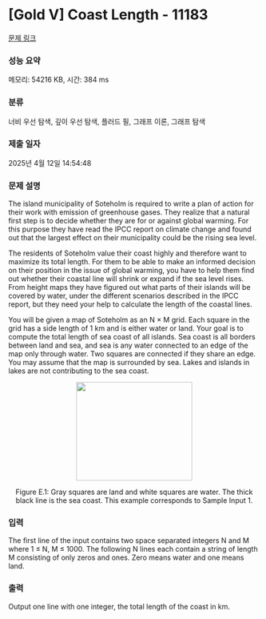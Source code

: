 # [Gold V] Coast Length - 11183 

[문제 링크](https://www.acmicpc.net/problem/11183) 

### 성능 요약

메모리: 54216 KB, 시간: 384 ms

### 분류

너비 우선 탐색, 깊이 우선 탐색, 플러드 필, 그래프 이론, 그래프 탐색

### 제출 일자

2025년 4월 12일 14:54:48

### 문제 설명

<p>The island municipality of Soteholm is required to write a plan of action for their work with emission of greenhouse gases. They realize that a natural first step is to decide whether they are for or against global warming. For this purpose they have read the IPCC report on climate change and found out that the largest effect on their municipality could be the rising sea level.</p>

<p>The residents of Soteholm value their coast highly and therefore want to maximize its total length. For them to be able to make an informed decision on their position in the issue of global warming, you have to help them find out whether their coastal line will shrink or expand if the sea level rises. From height maps they have figured out what parts of their islands will be covered by water, under the different scenarios described in the IPCC report, but they need your help to calculate the length of the coastal lines.</p>

<p>You will be given a map of Soteholm as an N × M grid. Each square in the grid has a side length of 1 km and is either water or land. Your goal is to compute the total length of sea coast of all islands. Sea coast is all borders between land and sea, and sea is any water connected to an edge of the map only through water. Two squares are connected if they share an edge. You may assume that the map is surrounded by sea. Lakes and islands in lakes are not contributing to the sea coast.</p>

<p style="text-align: center;"><img alt="" src="https://onlinejudgeimages.s3-ap-northeast-1.amazonaws.com/problem/11183/1.png" style="height:197px; width:232px"></p>

<p style="text-align: center;">Figure E.1: Gray squares are land and white squares are water. The thick black line is the sea coast. This example corresponds to Sample Input 1.</p>

### 입력 

 <p>The first line of the input contains two space separated integers N and M where 1 ≤ N, M ≤ 1000. The following N lines each contain a string of length M consisting of only zeros and ones. Zero means water and one means land.</p>

### 출력 

 <p>Output one line with one integer, the total length of the coast in km.</p>


